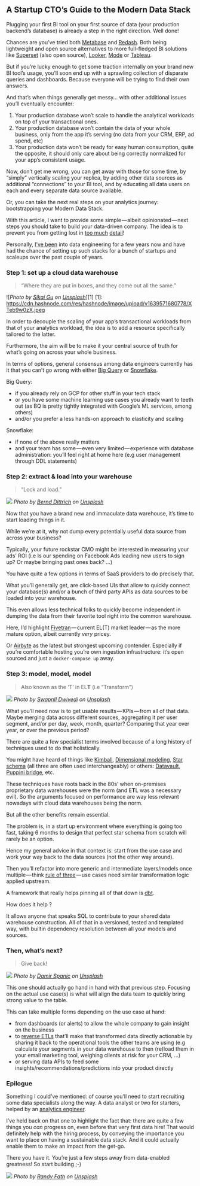 ## A Startup CTO’s Guide to the Modern Data Stack

Plugging your first BI tool on your first source of data (your production backend’s database) is already a step in the right direction. Well done!

Chances are you’ve tried both [Metabase](https://www.metabase.com/) and [Redash](https://redash.io/). Both being lightweight and open source alternatives to more full-fledged BI solutions like [Superset](https://superset.apache.org/) (also open source), [Looker](https://looker.com/), [Mode](https://mode.com/) or [Tableau](https://www.tableau.com/).

But if you’re lucky enough to get some traction internally on your brand new BI tool’s usage, you’ll soon end up with a sprawling collection of disparate queries and dashboards. Because everyone will be trying to find their own answers.

And that’s when things generally get messy… with other additional issues you’ll eventually encounter:

1.  Your production database won’t scale to handle the analytical workloads on top of your transactional ones.
2.  Your production database won’t contain the data of your whole business, only from the app it’s serving (no data from your CRM, ERP, ad spend, etc)
3.  Your production data won’t be ready for easy human consumption, quite the opposite, it should only care about being correctly normalized for your app’s consistent usage.

Now, don’t get me wrong, you can get away with those for some time, by “simply” vertically scaling your replica, by adding other data sources as additional “connections” to your BI tool, and by educating all data users on each and every separate data source available.

Or, you can take the next real steps on your analytics journey: bootstrapping your Modern Data Stack.

With this article, I want to provide some simple — albeit opinionated — next steps you should take to build your data-driven company. The idea is to prevent you from getting lost in [too much](https://a16z.com/2020/10/15/the-emerging-architectures-for-modern-data-infrastructure/) [detail](https://mattturck.com/data2020/)!

Personally, [I’ve been](https://www.linkedin.com/in/brice-luu-data-eng/) into data engineering for a few years now and have had the chance of setting up such stacks for a bunch of startups and scaleups over the past couple of years.


### Step 1: set up a cloud data warehouse

> “Where they are put in boxes, and they come out all the same.”

![*Photo by [Sikai Gu](https://unsplash.com/@gentle_kay?utm_source=hashnode&utm_medium=referral) on [Unsplash](https://unsplash.com?utm_source=hashnode&utm_medium=referral)*][1]
[1]: https://cdn.hashnode.com/res/hashnode/image/upload/v1639571680778/XTeb9w0zX.jpeg

In order to decouple the scaling of your app’s transactional workloads from that of your analytics workload, the idea is to add a resource specifically tailored to the latter.

Furthermore, the aim will be to make it your central source of truth for what’s going on across your whole business.

In terms of options, general consensus among data engineers currently has it that you can’t go wrong with either [Big Query](https://cloud.google.com/bigquery/) or [Snowflake](https://www.snowflake.com/).

Big Query:

*   if you already rely on GCP for other stuff in your tech stack
*   or you have some machine learning use cases you already want to teeth out (as BQ is pretty tightly integrated with Google’s ML services, among others)
*   and/or you prefer a less hands-on approach to elasticity and scaling

Snowflake:

*   if none of the above really matters
*   and your team has some — even very limited — experience with database administration: you’ll feel right at home here (e.g user management through DDL statements)


### Step 2: extract & load into your warehouse

> “Lock and load.”

![](https://cdn.hashnode.com/res/hashnode/image/upload/v1639571682459/gOjKL3u3J.jpeg)
*Photo by [Bernd Dittrich](https://unsplash.com/@hdbernd?utm_source=hashnode&utm_medium=referral) on [Unsplash](https://unsplash.com?utm_source=hashnode&utm_medium=referral)*

Now that you have a brand new and immaculate data warehouse, it’s time to start loading things in it.

While we’re at it, why not dump every potentially useful data source from across your business?

Typically, your future rockstar CMO might be interested in measuring your ads’ ROI (i.e Is our spending on Facebook Ads leading new users to sign up? Or maybe bringing past ones back? …)

You have quite a few options in terms of SaaS providers to do precisely that.

What you’ll generally get, are click-based UIs that allow to quickly connect your database(s) and/or a bunch of third party APIs as data sources to be loaded into your warehouse.

This even allows less technical folks to quickly become independent in dumping the data from their favorite tool right into the common warehouse.

Here, I’d highlight [Fivetran](https://fivetran.com/) — current EL(T) market leader — as the more mature option, albeit currently *very* pricey.

Or [Airbyte](https://airbyte.io/) as the latest but strongest upcoming contender. Especially if you’re comfortable hosting you’re own ingestion infrastructure: it’s open sourced and just a `docker-compose up` away.


### Step 3: model, model, model

> Also known as the ‘T’ in EL**T** (i.e “Transform”)

![](https://cdn.hashnode.com/res/hashnode/image/upload/v1639571684061/FunrXIG-B.jpeg)
*Photo by [SwapnIl Dwivedi](https://unsplash.com/@momentance?utm_source=hashnode&utm_medium=referral) on [Unsplash](https://unsplash.com?utm_source=hashnode&utm_medium=referral)*

What you’ll need now is to get usable results — KPIs — from all of that data. Maybe merging data across different sources, aggregating it per user segment, and/or per day, week, month, quarter? Comparing that year over year, or over the previous period?

There are quite a few specialist terms involved because of a long history of techniques used to do that holistically.

You might have heard of things like [Kimball](https://www.kimballgroup.com/data-warehouse-business-intelligence-resources/kimball-techniques/), [Dimensional modeling](https://en.wikipedia.org/wiki/Dimensional_modeling), [Star schema](https://en.wikipedia.org/wiki/Star_schema) (all three are often used interchangeably) or others: [Datavault](https://en.wikipedia.org/wiki/Data_vault_modeling), [Puppini bridge](https://towardsdatascience.com/the-new-unified-star-schema-paradigm-in-analytics-data-modeling-review-a245b2641dc8), etc.

These techniques have roots back in the 80s’ when on-premises proprietary data warehouses were the norm (and E**T**L was a necessary evil). So the arguments focused on performance are way less relevant nowadays with cloud data warehouses being the norm.

But all the other benefits remain essential.

The problem is, in a start up environment where everything is going too fast, taking 6 months to design that perfect star schema from scratch will rarely be an option.

Hence my general advice in that context is: start from the use case and work your way back to the data sources (not the other way around).

Then you’ll refactor into more generic and intermediate layers/models once multiple — think [rule of three](https://en.wikipedia.org/wiki/Rule_of_three_%28computer_programming%29) — use cases need similar transformation logic applied upstream.

A framework that really helps pinning all of that down is [dbt](https://www.getdbt.com/).

How does it help ?

It allows anyone that speaks SQL to contribute to your shared data warehouse construction. All of that in a versioned, tested and templated way, with builtin dependency resolution between all your models and sources.


### Then, what’s next?

> Give back!

![](https://cdn.hashnode.com/res/hashnode/image/upload/v1639571685661/-Uwi-1Tt7.jpeg)
*Photo by [Damir Spanic](https://unsplash.com/@spanic?utm_source=hashnode&utm_medium=referral) on [Unsplash](https://unsplash.com?utm_source=hashnode&utm_medium=referral)*

This one should actually go hand in hand with that previous step. Focusing on the actual use case(s) is what will align the data team to quickly bring strong value to the table.

This can take multiple forms depending on the use case at hand:

*   from dashboards (or alerts) to allow the whole company to gain insight on the business
*   to [reverse ETLs](https://medium.com/memory-leak/reverse-etl-a-primer-4e6694dcc7fb) that’ll make that transformed data directly actionable by sharing it back to the operational tools the other teams are using (e.g calculate your segments in your data warehouse to then (re)load them in your email marketing tool, weighing clients at risk for your CRM, …)
*   or serving data APIs to feed some insights/recommendations/predictions into your product directly


### Epilogue

Something I could’ve mentioned: of course you’ll need to start recruiting some data specialists along the way. A data analyst or two for starters, helped by an [analytics engineer](https://blog.getdbt.com/analytics-engineering-for-everyone/).

I’ve held back on that one to highlight the fact that: there are quite a few things you *can* progress on, even before that very first data hire! That would definitely help with the hiring process, by conveying the importance you want to place on having a sustainable data stack. And it could actually enable them to make an impact from the get-go.

There you have it. You’re just a few steps away from data-enabled greatness! So start building ;-)

![](https://cdn.hashnode.com/res/hashnode/image/upload/v1639571687153/aEHIowJsl.jpeg)
*Photo by [Randy Fath](https://unsplash.com/@randyfath?utm_source=hashnode&utm_medium=referral) on [Unsplash](https://unsplash.com/?utm_source=hashnode&utm_medium=referral)*
